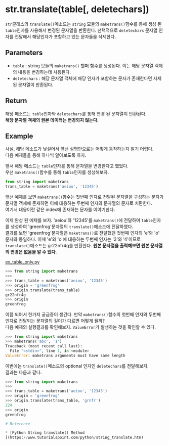 # str.translate(table[, deletechars])

`str`클래스의 `translate()`메소드는 `string` 모듈의 `maketrans()`함수를 통해 생성 된 `table`인자를 사용해서 변경된 문자열을 반환한다. 선택적으로 `deletechars` 문자열 인자를 전달해서 해당인자가 포함하고 있는 문자들을 삭제한다.

## Parameters

* `table` : string 모듈의 `maketrans()` 헬퍼 함수를 생성된다. 이는 해당 문자열 객체의 내용을 변경하는데 사용된다.
* `deletechars` : 해당 문자열 객체에 해당 인자가 포함하는 문자가 존재한다면 사제된 문자열이 반환된다.

## Return

해당 메소드는 `table`인자와 `deletechars`를 통해 변경 된 문자열이 반환된다.  
**해당 문자열 객체의 원본 데이터는 변경되지 않는다.**

## Example

사실, 해당 메소드가 낯설어서 앞선 설명만으로는 어떻게 동작하는지 알기 어렵다.  
다음 예제들을 통해 하나씩 알아보도록 하자.   

앞서 해당 메소드는 `table`인자를 통해 문자열을 변경한다고 했었다.  
우선 `maketrans()`함수를 통해 `table`인자를 생성해보자.  

```python
from string import maketrans
trans_table = maketrans('aeiou', '12345')
```

앞선 예제를 보면 `maketrans()`함수는 첫번째 인자로 전달된 문자열을 구성하는 문자가 문자열 객체에 존재하면 이에 대응하는 두번째 인자의 문자열의 문자로 치환한다.  
여기서 대응이란 같은 index에 존재하는 문자를 이야기한다.   

이제 완성 된 예제를 보자. 'aeiou'와 '12345'를 `maketrans()`에 전달하여 `table`인자를 생성하여 'greenfrog'문자열의 `translate()`메소드에 전달하였다.  
결과를 보면 'greenfrog'문자열은 `maketrans()`로 전달했던 첫번째 인자의 'e'와 'o' 문자와 동일하다. 
이때 'e'와 'o'에 대응하는 두번째 인자는 '2'와 '4'이므로 `translate()`메소드는 gr22nfr4g를 반환한다.
**원본 문자열을 출력해보면 원본 문자열의 변경은 없음을 알 수 있다.**

[ex_table_only.py](./ex_table_only.py)
```python
>>> from string import maketrans
>>>
>>> trans_table = maketrans('aeiou', '12345')
>>> origin = 'greenfrog'
>>> origin.translate(trans_table)
gr22nfr4g
>>> origin
greenfrog
```

이쯤 되어서 한가지 궁금증이 생긴다. 만약 `maketrans()`함수의 첫번째 인자와 두번째 인자로 전달되는 문자열의 길이가 다르면 어떻게 될까?  
다음 예제의 실행결과를 확인해보자. `ValueError`가 발생하는 것을 확인할 수 있다.   

```python
>>> from string import maketrans
>>> maketrans('abc', '1')
Traceback (most recent call last):
  File "<stdin>", line 1, in <module>
ValueError: maketrans arguments must have same length
```

이번에는 `translate()`메소드의 optional 인자인 `deletechars`를 전달해보자.  
결과는 다음과 같다. 

```python
>>> from string import maketrans
>>> 
>>> trans_table = maketrans('aeiou', '12345')
>>> origin = 'greenfrog'
>>> origin.translate(trans_table, 'grnfr')
224
>>> origin
greenfrog

# Reference

* [Python String translate() Method
](https://www.tutorialspoint.com/python/string_translate.htm)

